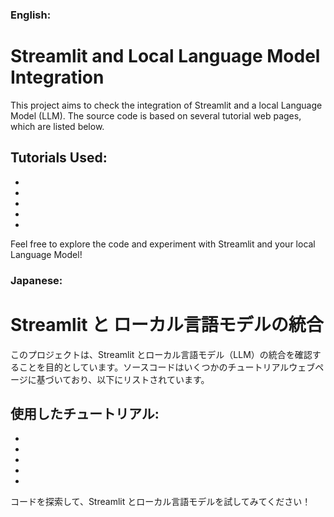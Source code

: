 ### English:

# Streamlit and Local Language Model Integration

This project aims to check the integration of Streamlit and a local Language Model (LLM). The source code is based on several tutorial web pages, which are listed below.

## Tutorials Used:
- [](https://docs.streamlit.io/develop/tutorials/llms/llm-quickstart)
- [](https://huggingface.co/docs/peft/en/quicktour)
- [](https://python.langchain.com/docs/integrations/llms/huggingface_pipelines/)
- [](https://scikit-learn.org/stable/auto_examples/datasets/plot_iris_dataset.html)
- [](https://docs.streamlit.io/develop/api-reference/charts/st.scatter_chart)

Feel free to explore the code and experiment with Streamlit and your local Language Model!

### Japanese:

# Streamlit と ローカル言語モデルの統合

このプロジェクトは、Streamlit とローカル言語モデル（LLM）の統合を確認することを目的としています。ソースコードはいくつかのチュートリアルウェブページに基づいており、以下にリストされています。

## 使用したチュートリアル:
- [](https://docs.streamlit.io/develop/tutorials/llms/llm-quickstart)
- [](https://huggingface.co/docs/peft/en/quicktour)
- [](https://python.langchain.com/docs/integrations/llms/huggingface_pipelines/)
- [](https://scikit-learn.org/stable/auto_examples/datasets/plot_iris_dataset.html)
- [](https://docs.streamlit.io/develop/api-reference/charts/st.scatter_chart)

コードを探索して、Streamlit とローカル言語モデルを試してみてください！